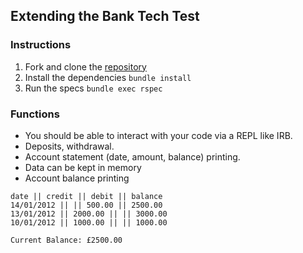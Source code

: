 ## Extending the Bank Tech Test

### Instructions

1. Fork and clone the [repository](https://github.com/R34P3R44/Bank.git)
2. Install the dependencies `bundle install`
3. Run the specs `bundle exec rspec`


### Functions

* You should be able to interact with your code via a REPL like IRB.
* Deposits, withdrawal.
* Account statement (date, amount, balance) printing.
* Data can be kept in memory
* Account balance printing


```
date || credit || debit || balance
14/01/2012 || || 500.00 || 2500.00
13/01/2012 || 2000.00 || || 3000.00
10/01/2012 || 1000.00 || || 1000.00
```

```
Current Balance: £2500.00
```
